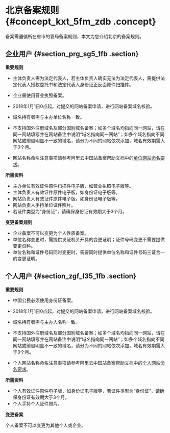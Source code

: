 # 北京备案规则 {#concept_kxt_5fm_zdb .concept}

备案需遵循所在省市的管局备案规则，本文为您介绍北京的备案规则。

## 企业用户 {#section_prg_sg5_1fb .section}

 **重要规则** 

-   主体负责人需为法定代表人，若主体负责人确实无法为法定代表人，需提供法定代表人授权委托书和法定代表人身份证正反面原件扫描件。
-   企业需使用营业执照备案。
-   2018年1月1日0点起，对提交的网站备案申请，进行网站备案域名核验。

-   域名持有者需与主办单位名称一致。
-   不支持国外注册域名及部分国别域名备案；如多个域名均指向同一网站，请在同一网站填写并在网站备注中说明“域名指向同一网站”；如多个域名指向不同网站或前缀明显不一致的域名，请分为不同的网站依次添加，域名有效期需大于3个月。
-   网站名称命名注意事项请参考阿里云中国站备案帮助文档中的[单位网站命名要求](https://help.aliyun.com/knowledge_detail/36948.html#title-yw5-zl7-utv)。


 **所需资料** 

-   主办单位有效证件原件扫描件电子版，如营业执照电子版等。
-   主体负责人有效证件原件电子版，如身份证电子版等。
-   网站负责人有效证件原件电子版，如身份证电子版等。
-   网站负责人手持单位证件照片。
-   若证件类型为“身份证”，请确保身份证有效期大于3个月。

 **变更备案规则** 

-   企业备案不可以变更为个人性质备案。
-   单位名称变更时，需提供发证机关开具的变更证明；证件号码变更不需要提供变更资料。
-   单位名称和证件号码同时变更时，需要同时提供单位名称和证件号码三证合一的变更证明。

## 个人用户 {#section_zgf_l35_1fb .section}

 **重要规则** 

-   中国公民必须使用身份证备案。
-   2018年1月1日0点起，对提交的网站备案申请，进行网站备案域名核验。

-   域名持有者需与主办人名称一致。
-   不支持国外注册域名及部分国别域名备案；如多个域名均指向同一网站，请在同一网站填写并在网站备注中说明“域名指向同一网站”；如多个域名指向不同网站或前缀明显不一致的域名，请分为不同的网站依次添加，域名有效期需大于3个月。
-   个人网站名称命名注意事项请参考阿里云中国站备案帮助文档中的[个人网站命名要求](https://help.aliyun.com/knowledge_detail/36948.html#title-lhm-b1g-ehx)。


 **所需资料** 

-   个人有效证件原件电子版，如身份证电子版等，若证件类型为“身份证”，请确保身份证有效期大于3个月。
-   个人手持个人证件照片。

 **变更备案** 

个人备案不可以变更为其他个人或企业。

